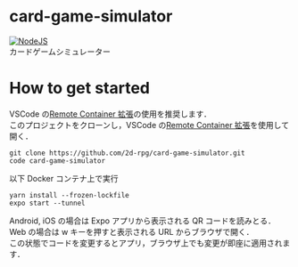 # card-game-simulator

[![NodeJS](https://github.com/2d-rpg/card-game-simulator/workflows/NodeJS/badge.svg)](https://github.com/2d-rpg/card-game-simulator/actions?query=workflow%3ANodeJS)  
カードゲームシミュレーター

# How to get started

VSCode の[Remote Container 拡張](https://code.visualstudio.com/docs/remote/containers)の使用を推奨します．  
このプロジェクトをクローンし，VSCode の[Remote Container 拡張](https://code.visualstudio.com/docs/remote/containers)を使用して開く．

```
git clone https://github.com/2d-rpg/card-game-simulator.git
code card-game-simulator
```

以下 Docker コンテナ上で実行

```
yarn install --frozen-lockfile
expo start --tunnel
```

Android, iOS の場合は Expo アプリから表示される QR コードを読みとる．  
Web の場合は w キーを押すと表示される URL からブラウザで開く．  
この状態でコードを変更するとアプリ，ブラウザ上でも変更が即座に適用されます．

